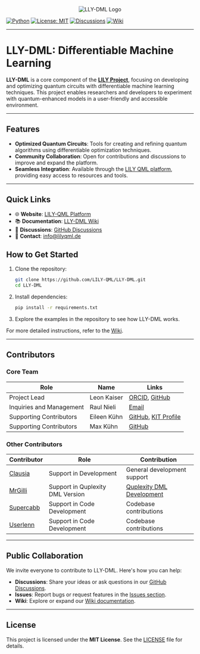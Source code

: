 <div align="center">
  <img src="https://github.com/user-attachments/assets/2b6d0eba-8297-4f34-8cf3-c9a261f9e17e" alt="LLY-DML Logo">
</div>

[![Python](https://img.shields.io/pypi/pyversions/lly-dml.svg)](https://badge.fury.io/py/lly-dml)
[![License: MIT](https://img.shields.io/badge/License-MIT-yellow.svg)](https://opensource.org/licenses/MIT)
[![Discussions](https://img.shields.io/github/discussions/LILY-QML/LLY-DML)](https://github.com/LILY-QML/LLY-DML/discussions)
[![Wiki](https://img.shields.io/badge/Documentation-Wiki-blue)](https://github.com/LILY-QML/LLY-DML/wiki)

---

# **LLY-DML: Differentiable Machine Learning**

**LLY-DML** is a core component of the [**LILY Project**](https://www.lilyqml.de), focusing on developing and optimizing quantum circuits with differentiable machine learning techniques. This project enables researchers and developers to experiment with quantum-enhanced models in a user-friendly and accessible environment.

---

## **Features**
- **Optimized Quantum Circuits**: Tools for creating and refining quantum algorithms using differentiable optimization techniques.
- **Community Collaboration**: Open for contributions and discussions to improve and expand the platform.
- **Seamless Integration**: Available through the [LILY QML platform](https://www.lilyqml.de), providing easy access to resources and tools.

---

## **Quick Links**
- 🌐 **Website**: [LILY-QML Platform](https://www.lilyqml.de)
- 📚 **Documentation**: [LLY-DML Wiki](https://github.com/LILY-QML/LLY-DML/wiki)
- 💬 **Discussions**: [GitHub Discussions](https://github.com/LILY-QML/LLY-DML/discussions)
- 📧 **Contact**: [info@lilyqml.de](mailto:info@lilyqml.de)



## **How to Get Started**
1. Clone the repository:
   ```bash
   git clone https://github.com/LILY-QML/LLY-DML.git
   cd LLY-DML
   ```
2. Install dependencies:
   ```bash
   pip install -r requirements.txt
   ```
3. Explore the examples in the repository to see how LLY-DML works.

For more detailed instructions, refer to the [Wiki](https://github.com/LILY-QML/LLY-DML/wiki).

---

## **Contributors**

### Core Team

| Role                     | Name          | Links                                                                                                                |
|--------------------------|---------------|----------------------------------------------------------------------------------------------------------------------|
| Project Lead             | Leon Kaiser   | [ORCID](https://orcid.org/0009-0000-4735-2044), [GitHub](https://github.com/xleonplayz)                              |
| Inquiries and Management | Raul Nieli    | [Email](mailto:raul.nieli@lilyqml.de)                                                                                |
| Supporting Contributors  | Eileen Kühn   | [GitHub](https://github.com/eileen-kuehn), [KIT Profile](https://www-kseta.ttp.kit.edu/fellows/Eileen.Kuehn/)        |
| Supporting Contributors  | Max Kühn      | [GitHub](https://github.com/maxfischer2781)                                                                          |

### Other Contributors

| Contributor                                               | Role                                       | Contribution                                      |
|-----------------------------------------------------------|--------------------------------------------|---------------------------------------------------|
| [Clausia](https://github.com/clausia)                     | Support in Development                     | General development support                       |
| [MrGilli](https://github.com/orgs/LILY-QML/people/MrGilli) | Support in Quplexity DML Version           | [Quplexity DML Development](https://github.com/MrGilli?tab=repositories) |
| [Supercabb](https://github.com/orgs/LILY-QML/people/Supercabb) | Support in Code Development                | Codebase contributions                            |
| [Userlenn](https://github.com/userlenn)                   | Support in Code Development                | Codebase contributions                            |

---

## **Public Collaboration**

We invite everyone to contribute to LLY-DML. Here's how you can help:
- **Discussions**: Share your ideas or ask questions in our [GitHub Discussions](https://github.com/LILY-QML/LLY-DML/discussions).
- **Issues**: Report bugs or request features in the [Issues section](https://github.com/LILY-QML/LLY-DML/issues).
- **Wiki**: Explore or expand our [Wiki documentation](https://github.com/LILY-QML/LLY-DML/wiki).

---

## **License**

This project is licensed under the **MIT License**. See the [LICENSE](https://opensource.org/licenses/MIT) file for details.
